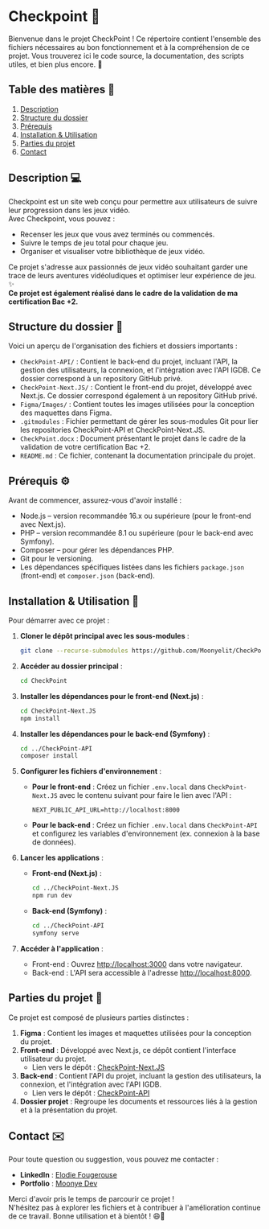 # Checkpoint 🚀  
Bienvenue dans le projet CheckPoint ! Ce répertoire contient l'ensemble des fichiers nécessaires au bon fonctionnement et à la compréhension de ce projet. Vous trouverez ici le code source, la documentation, des scripts utiles, et bien plus encore. 🎉

## Table des matières 📑
1. [Description](#description-💻)
2. [Structure du dossier](#structure-du-dossier-📂)
3. [Prérequis](#prérequis-⚙️)
4. [Installation & Utilisation](#installation--utilisation-🔧)
5. [Parties du projet](#parties-du-projet-📁)
6. [Contact](#contact-✉️)

## Description 💻
Checkpoint est un site web conçu pour permettre aux utilisateurs de suivre leur progression dans les jeux vidéo.  
Avec Checkpoint, vous pouvez :
- Recenser les jeux que vous avez terminés ou commencés.
- Suivre le temps de jeu total pour chaque jeu.
- Organiser et visualiser votre bibliothèque de jeux vidéo.  

Ce projet s'adresse aux passionnés de jeux vidéo souhaitant garder une trace de leurs aventures vidéoludiques et optimiser leur expérience de jeu. ✨  
**Ce projet est également réalisé dans le cadre de la validation de ma certification Bac +2.**  


## Structure du dossier 📂
Voici un aperçu de l'organisation des fichiers et dossiers importants :
- `CheckPoint-API/` : Contient le back-end du projet, incluant l'API, la gestion des utilisateurs, la connexion, et l'intégration avec l'API IGDB. Ce dossier correspond à un repository GitHub privé.
- `CheckPoint-Next.JS/` : Contient le front-end du projet, développé avec Next.js. Ce dossier correspond également à un repository GitHub privé.
- `Figma/Images/` : Contient toutes les images utilisées pour la conception des maquettes dans Figma.
- `.gitmodules` : Fichier permettant de gérer les sous-modules Git pour lier les repositories CheckPoint-API et CheckPoint-Next.JS.
- `CheckPoint.docx` : Document présentant le projet dans le cadre de la validation de votre certification Bac +2.
- `README.md` : Ce fichier, contenant la documentation principale du projet.

## Prérequis ⚙️
Avant de commencer, assurez-vous d'avoir installé :
- Node.js – version recommandée 16.x ou supérieure (pour le front-end avec Next.js).
- PHP – version recommandée 8.1 ou supérieure (pour le back-end avec Symfony).
- Composer – pour gérer les dépendances PHP.
- Git pour le versioning.
- Les dépendances spécifiques listées dans les fichiers `package.json` (front-end) et `composer.json` (back-end).

## Installation & Utilisation 🔧
Pour démarrer avec ce projet :

1. **Cloner le dépôt principal avec les sous-modules** :
   ```bash
   git clone --recurse-submodules https://github.com/Moonyelit/CheckPoint.git
   ```

2. **Accéder au dossier principal** :
   ```bash
   cd CheckPoint
   ```

3. **Installer les dépendances pour le front-end (Next.js)** :
   ```bash
   cd CheckPoint-Next.JS
   npm install
   ```

4. **Installer les dépendances pour le back-end (Symfony)** :
   ```bash
   cd ../CheckPoint-API
   composer install
   ```

5. **Configurer les fichiers d'environnement** :
   - **Pour le front-end** : Créez un fichier `.env.local` dans `CheckPoint-Next.JS` avec le contenu suivant pour faire le lien avec l'API :
     ```
     NEXT_PUBLIC_API_URL=http://localhost:8000
     ```
   - **Pour le back-end** : Créez un fichier `.env.local` dans `CheckPoint-API` et configurez les variables d'environnement (ex. connexion à la base de données).

6. **Lancer les applications** :
   - **Front-end (Next.js)** :
     ```bash
     cd ../CheckPoint-Next.JS
     npm run dev
     ```
   - **Back-end (Symfony)** :
     ```bash
     cd ../CheckPoint-API
     symfony serve
     ```

7. **Accéder à l'application** :
   - Front-end : Ouvrez [http://localhost:3000](http://localhost:3000) dans votre navigateur.
   - Back-end : L'API sera accessible à l'adresse [http://localhost:8000](http://localhost:8000).

## Parties du projet 📁
Ce projet est composé de plusieurs parties distinctes :
1. **Figma** : Contient les images et maquettes utilisées pour la conception du projet.
2. **Front-end** : Développé avec Next.js, ce dépôt contient l'interface utilisateur du projet.
   - Lien vers le dépôt : [CheckPoint-Next.JS](https://github.com/Moonyelit/CheckPoint-Next.JS.git)
3. **Back-end** : Contient l'API du projet, incluant la gestion des utilisateurs, la connexion, et l'intégration avec l'API IGDB.
   - Lien vers le dépôt : [CheckPoint-API](https://github.com/Moonyelit/CheckPoint-API/tree/71257159c4bc8bffe05572fb5e5d33994f55a82e)
4. **Dossier projet** : Regroupe les documents et ressources liés à la gestion et à la présentation du projet.

## Contact ✉️
Pour toute question ou suggestion, vous pouvez me contacter :
- **LinkedIn** : [Elodie Fougerouse](https://www.linkedin.com/in/elodie-fougerouse-034772210/)
- **Portfolio** : [Moonye Dev](https://moonyelit.github.io/moonye-dev/)

Merci d'avoir pris le temps de parcourir ce projet !  
N'hésitez pas à explorer les fichiers et à contribuer à l'amélioration continue de ce travail. Bonne utilisation et à bientôt ! 😄🎈